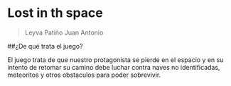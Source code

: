 # Lost in th space
> Leyva Patiño Juan Antonio

##¿De qué trata el juego?

El juego trata de que nuestro protagonista se pierde en el espacio 
y en su intento de retomar su camino debe luchar contra naves no identificadas, meteoritos y otros
obstaculos para poder sobrevivir.